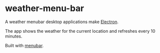 # weather-menu-bar

A weather menubar desktop applications make [Electron](http://electron.atom.io).

The app shows the weather for the current location and refreshes every 10
minutes.

Built with [menubar](https://github.com/maxogden/menubar).
